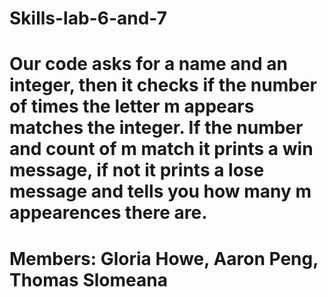 # Skills-lab-6-and-7
# Our code asks for a name and an integer, then it checks if the number of times the letter m appears matches the integer. If the number and count of m match it prints a win message, if not it prints a lose message and tells you how many m appearences there are.
# Members: Gloria Howe, Aaron Peng, Thomas Slomeana
